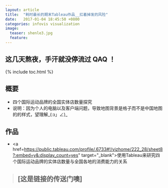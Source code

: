 ```yaml
---
layout: article
title:  "耗时最长的期末Tableau作品__扛着掉发的风险"
date:   2017-01-04 18:45:50 +0800
categories: infovis visualization
image:
  teaser: shenle3.jpg
  feature: 
---
```

  
## 这几天熬夜，手汗就没停流过 QAQ ！

{% include toc.html %}



## 概要

- 四个国际运动品牌的全国实体店数量探究
- 说明：因为个人的电脑以及客户端问题，导致地图背景是格子而不是中国地图的的样式，望理解_(:з」∠)_

## 作品

- <a href=https://public.tableau.com/profile/.6733#!/vizhome/222_28/sheet8?:embed=y&:display_count=yes" target="_blank">使用Tableau来研究四个国际运动品牌的实体店数量与全国各地的消费能力的关系</a>

> ## [这是链接的传送门噢]

[这是链接的传送门喔]: https://public.tableau.com/profile/.6733#!/vizhome/222_28/sheet8
